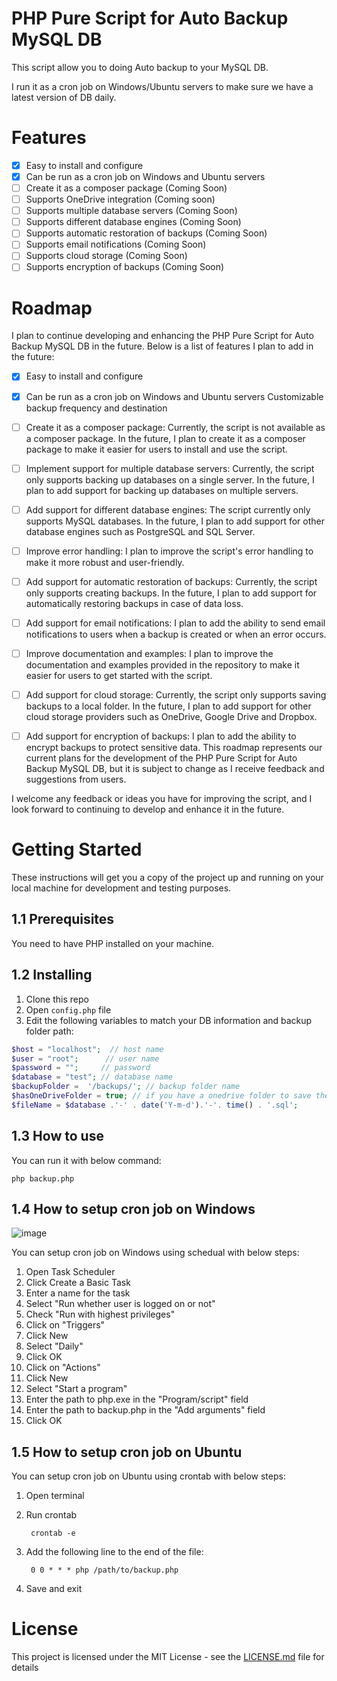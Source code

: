 # PHP Pure Script for Auto Backup MySQL DB

This script allow you to doing Auto backup to your MySQL DB.

I run it as a cron job on Windows/Ubuntu servers to make sure we have a latest version of DB daily.

# Features

- [X] Easy to install and configure
- [X] Can be run as a cron job on Windows and Ubuntu servers
- [ ] Create it as a composer package (Coming Soon)
- [ ] Supports OneDrive integration (Coming soon)
- [ ] Supports multiple database servers (Coming Soon)
- [ ] Supports different database engines (Coming Soon)
- [ ] Supports automatic restoration of backups (Coming Soon)
- [ ] Supports email notifications (Coming Soon)
- [ ] Supports cloud storage (Coming Soon)
- [ ] Supports encryption of backups (Coming Soon)

# Roadmap

I plan to continue developing and enhancing the PHP Pure Script for Auto Backup MySQL DB in the future. Below is a list of features I plan to add in the future:

- [X] Easy to install and configure
- [X] Can be run as a cron job on Windows and Ubuntu servers
Customizable backup frequency and destination

- [ ] Create it as a composer package:
Currently, the script is not available as a composer package. In the future, I plan to create it as a composer package to make it easier for users to install and use the script.

- [ ] Implement support for multiple database servers: 
Currently, the script only supports backing up databases on a single server. In the future, I plan to add support for backing up databases on multiple servers.

- [ ] Add support for different database engines: 
The script currently only supports MySQL databases. In the future, I plan to add support for other database engines such as PostgreSQL and SQL Server.


- [ ] Improve error handling: I plan to improve the script's error handling to make it more robust and user-friendly.

- [ ] Add support for automatic restoration of backups: Currently, the script only supports creating backups. In the future, I plan to add support for automatically restoring backups in case of data loss.

- [ ] Add support for email notifications: I plan to add the ability to send email notifications to users when a backup is created or when an error occurs.

- [ ] Improve documentation and examples: I plan to improve the documentation and examples provided in the repository to make it easier for users to get started with the script.

- [ ] Add support for cloud storage: Currently, the script only supports saving backups to a local folder. In the future, I plan to add support for other cloud storage providers such as OneDrive, Google Drive and Dropbox.

- [ ] Add support for encryption of backups: I plan to add the ability to encrypt backups to protect sensitive data.
This roadmap represents our current plans for the development of the PHP Pure Script for Auto Backup MySQL DB, but it is subject to change as I receive feedback and suggestions from users.


I welcome any feedback or ideas you have for improving the script, and I look forward to continuing to develop and enhance it in the future.
 



# Getting Started

These instructions will get you a copy of the project up and running on your local machine for development and testing purposes.

## 1.1 Prerequisites

You need to have PHP installed on your machine.

## 1.2 Installing

1. Clone this repo
2. Open `config.php` file
3. Edit the following variables to match your DB information and backup folder path:

```php
$host = "localhost";  // host name
$user = "root";      // user name
$password = "";     // password
$database = "test"; // database name
$backupFolder =  '/backups/'; // backup folder name
$hasOneDriveFolder = true; // if you have a onedrive folder to save the backup file
$fileName = $database .'-' . date('Y-m-d').'-'. time() . '.sql';
```



## 1.3 How to use

You can run it with below command:

    php backup.php




## 1.4 How to setup cron job on Windows


![image](https://user-images.githubusercontent.com/21352835/209930065-56d23560-4f6a-4ac4-8ef5-bb8011ec0914.png)


You can setup cron job on Windows using schedual with below steps:

1. Open Task Scheduler
2. Click Create a Basic Task
3. Enter a name for the task
4. Select "Run whether user is logged on or not"
5. Check "Run with highest privileges"
6. Click on "Triggers"
7. Click New
8. Select "Daily"
9. Click OK
10. Click on "Actions"
11. Click New
12. Select "Start a program"
13. Enter the path to php.exe in the "Program/script" field
14. Enter the path to backup.php in the "Add arguments" field
15. Click OK


## 1.5 How to setup cron job on Ubuntu

You can setup cron job on Ubuntu using crontab with below steps:

1. Open terminal
2. Run crontab
        
        crontab -e

3. Add the following line to the end of the file:

        0 0 * * * php /path/to/backup.php


4. Save and exit




# License

This project is licensed under the MIT License - see the [LICENSE.md](LICENSE.md) file for details
